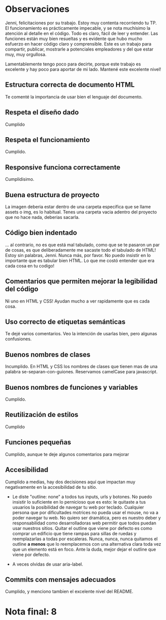 # Observaciones

Jenni, felicitaciones por su trabajo. Estoy muy contenta recorriendo tu TP. El funcionamiento es prácticamente impecable, y se nota muchísimo la atención al detalle en el código. Todo es claro, fácil de leer y entender. Las funciones están muy bien resueltas y es evidente que hubo mucho esfuerzo en hacer código claro y comprensible. Este es un trabajo para compartir, publicar, mostrarle a potenciales empleadores y del que estar muy, muy orgullosa. 

Lamentablemente tengo poco para decirte, porque este trabajo es excelente y hay poco para aportar de mi lado. Mantené este excelente nivel! 

## Estructura correcta de documento HTML

Te comenté la importancia de usar bien el lenguaje del documento. 

## Respeta el diseño dado

Cumplido

## Respeta el funcionamiento

Cumplido.

## Responsive funciona correctamente

Cumplidisimo.

## Buena estructura de proyecto

La imagen deberia estar dentro de una carpeta especifica que se llame assets o img, es lo habitual. Tenes una carpeta vacia adentro del proyecto que no hace nada, deberias sacarla. 

## Código bien indentado

... al contrario, no es que está mal tabulado, como que se te pasaron un par de cosas, es que deliberadamente me sacaste todo el tabulado de HTML! Estoy sin palabras, Jenni. Nunca más, por favor. No puedo insistir en lo importante que es tabular bien HTML. Lo que me costó entender que era cada cosa en tu codigo! 

## Comentarios que permiten mejorar la legibilidad del código

Ni uno en HTML y CSS! Ayudan mucho a ver rapidamente que es cada cosa. 

## Uso correcto de etiquetas semánticas

Te dejé varios comentarios. Veo la intención de usarlas bien, pero algunas confusiones. 

## Buenos nombres de clases

Incumplido. En HTML y CSS los nombres de clases que tienen mas de una palabra se-separan-con-guiones. Reservamos camelCase para javascript. 

## Buenos nombres de funciones y variables

Cumplido. 

## Reutilización de estilos

Cumplido

## Funciones pequeñas

Cumplido, aunque te deje algunos comentarios para mejorar

## Accesibilidad

Cumplido a medias, hay dos decisiones aquí que impactan muy negativamente en la accesibilidad de tu sitio. 

- Le diste "outline: none" a todos tus inputs, urls y botones. No puedo insistir lo suficiente en lo pernicioso que es esto: le quitaste a tus usuarios la posibilidad de navegar tu web por teclado. Cualquier persona que por dificultades motrices no pueda usar el mouse, no va a poder navegar tu web. No quiero ser dramática, pero es nuestro deber y responsabilidad como desarrolladoras web permitir que todos puedan usar nuestros sitios. Quitar el outline que viene por defecto es como comprar un edificio que tiene rampas para sillas de ruedas y reemplazarlas a todas por escaleras. Nunca, nunca, nunca quitamos el outline **a menos** que lo reemplacemos con una alternativa clara toda vez que un elemento está en foco. Ante la duda, mejor dejar el outline que viene por defecto. 

- A veces olvidas de usar aria-label. 

## Commits con mensajes adecuados

Cumplido, y menciono tambien el excelente nivel del README. 

# Nota final: 8

